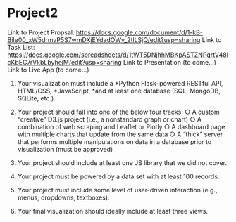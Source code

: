 # Project2

Link to Project Propsal: https://docs.google.com/document/d/1-kB-BiIe00_xW5drmvP5S7wmDXjEYdadOWv_2tlLSjQ/edit?usp=sharing
Link to Task List: https://docs.google.com/spreadsheets/d/1tWT5DNjhhMBKpASTZNPqrtV48lcKbEC7rVkbLbyhejM/edit?usp=sharing
Link to Presentation (to come...)
Link to Live App (to come...)

1. Your visualization must include a
      *Python Flask–powered RESTful API, HTML/CSS,
      *JavaScript, 
      *and at least one database (SQL, MongoDB, SQLite, etc.).
      
2. Your project should fall into one of the below four tracks:
      ○ A custom “creative” D3.js project (i.e., a nonstandard graph or chart)
      ○ A combination of web scraping and Leaflet or Plotly
      ○ A dashboard page with multiple charts that update from the same data
      ○ A “thick” server that performs multiple manipulations on data in a database prior to visualization (must be approved)
      
3. Your project should include at least one JS library that we did not cover.

4. Your project must be powered by a data set with at least 100 records.

5. Your project must include some level of user-driven interaction (e.g., menus,
dropdowns, textboxes).

6. Your final visualization should ideally include at least three views.
